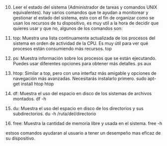 10) Leer el estado del sistema (Administrador de tareas y comandos UNIX equivalentes).
hay varios comandos que te ayudan a monitorear y gestionar el estado del sistema, esto con el fin de organizar como se usan los recursos de tu dispositivo,
es muy util a la hora de decidir que quieres usar y que no, algunos de los comandos son:

1) top: Muestra una lista continuamente actualizada de los procesos del sistema en orden de actividad de la CPU. Es muy útil para ver qué procesos están consumiendo más recursos.
top

2) ps: Muestra información sobre los procesos que se están ejecutando. Puedes usar diferentes opciones para obtener más detalles.
ps aux

3) htop: Similar a top, pero con una interfaz más amigable y opciones de navegación más avanzadas. Necesitarás instalarlo primero.
sudo apt-get install htop
htop

4) df: Muestra el uso del espacio en disco de los sistemas de archivos montados.
df -h

5) du: Muestra el uso del espacio en disco de los directorios y sus subdirectorios.
du -h /ruta/del/directorio

6) free: Muestra la cantidad de memoria libre y usada en el sistema.
free -h

estsos comandos ayudaran al usuario a tener un desempeño mas eficaz de su dispositivo.



